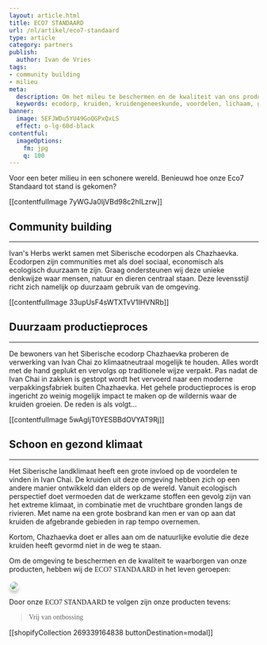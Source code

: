```yaml
---
layout: article.html
title: ECO7 STANDAARD
url: /nl/artikel/eco7-standaard
type: article
category: partners
publish:
  author: Ivan de Vries
tags:
- community building
- milieu
meta:
  description: Om het mileu te beschermen en de kwaliteit van ons product te kunnen waarborgen, zet onze Eco7 Standaard de norm... Lees snel meer over onze Eco7 Standaard.
  keywords: ecodorp, kruiden, kruidengeneeskunde, voordelen, lichaam, geest, siberië, introduceren, kruiden, informeren, community building, siberische kruidenthee, milieu, eco7 standaard, ontbossingen
banner:
  image: 5EFJWDu5YU49GoQGPxQxLS
  effect: o-lg-60d-black
contentful:
  imageOptions:
    fm: jpg
    q: 100
---
```

Voor een beter milieu in een schonere wereld. Benieuwd hoe onze Eco7 Standaard tot stand is gekomen?

[[contentfulImage 7yWGJa0IjVBd98c2hILzrw]]

## Community building

<hr>

Ivan's Herbs werkt samen met Siberische ecodorpen als Chazhaevka. Ecodorpen zijn communities met als doel sociaal, economisch als ecologisch duurzaam te zijn. Graag ondersteunen wij deze unieke denkwijze waar mensen, natuur en dieren centraal staan. Deze levensstijl richt zich namelijk op duurzaam gebruik van de omgeving.

[[contentfulImage 33upUsF4sWTXTvV1IHVNRb]]

## Duurzaam productieproces

<hr>

De bewoners van het Siberische ecodorp Chazhaevka proberen de verwerking van Ivan Chai zo klimaatneutraal mogelijk te houden. Alles wordt met de hand geplukt en vervolgs op traditionele wijze verpakt. Pas nadat de Ivan Chai in zakken is gestopt wordt het vervoerd naar een moderne verpakkingsfabriek buiten Chazhaevka. Het gehele productieproces is erop ingericht zo weinig mogelijk impact te maken op de wildernis waar de kruiden groeien. De reden is als volgt...

[[contentfulImage 5wAgIjT0YESBBdOVYAT9Rj]]

## Schoon en gezond klimaat

<hr>

Het Siberische landklimaat heeft een grote invloed op de voordelen te vinden in Ivan Chai. De kruiden uit deze omgeving hebben zich op een andere manier ontwikkeld dan elders op de wereld. Vanuit ecologisch perspectief doet vermoeden dat de werkzame stoffen een gevolg zijn van het extreme klimaat, in combinatie met de vruchtbare gronden langs de rivieren. Met name na een grote bosbrand kan men er van op aan dat kruiden de afgebrande gebieden in rap tempo overnemen.

Kortom, Chazhaevka doet er alles aan om de natuurlijke evolutie die deze kruiden heeft gevormd niet in de weg te staan.

Om de omgeving te beschermen en de kwaliteit te waarborgen van onze producten, hebben wij de <span style="font-family:monad">ECO7 STANDAARD</span> in het leven geroepen:

<span style="text-align:center"><img src="https://images.ctfassets.net/lyvtxhzy9zgr/1odkh3aKoDuuAcFaShilid/3493bcb5069dec65aba00e449399abc6/Eco7_Standard_NL_V2_.jpg?h=400" style="border:2px solid #fff;-moz-box-shadow: 0px 6px 5px #ccc;-webkit-box-shadow: 0px 6px 5px #ccc; box-shadow: 0px 6px 5px #ccc;-moz-border-radius:190px;-webkit-border-radius:190px; border-radius:190px;"></span>

Door onze <span style="font-family:monad">ECO7 STANDAARD</span> te volgen zijn onze producten tevens:
><p style="font-family:papyrus">Vrij van ontbossing</p>

[[shopifyCollection 269339164838 buttonDestination=modal]]
